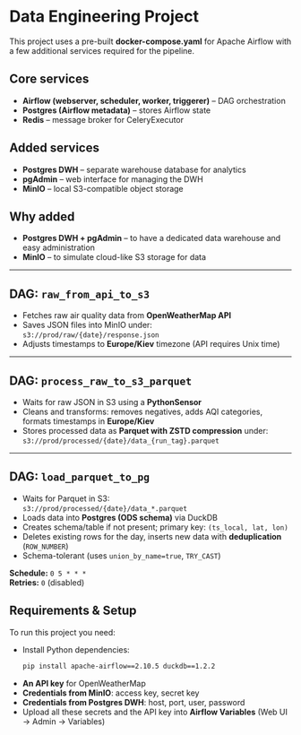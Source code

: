 # Data Engineering Project 

This project uses a pre-built **docker-compose.yaml** for Apache Airflow with a few additional services required for the pipeline.

## Core services
- **Airflow (webserver, scheduler, worker, triggerer)** – DAG orchestration  
- **Postgres (Airflow metadata)** – stores Airflow state  
- **Redis** – message broker for CeleryExecutor  

## Added services
- **Postgres DWH** – separate warehouse database for analytics  
- **pgAdmin** – web interface for managing the DWH  
- **MinIO** – local S3-compatible object storage  

## Why added
- **Postgres DWH + pgAdmin** – to have a dedicated data warehouse and easy administration  
- **MinIO** – to simulate cloud-like S3 storage for data  

---

## DAG: `raw_from_api_to_s3`

- Fetches raw air quality data from **OpenWeatherMap API**  
- Saves JSON files into MinIO under:  
  `s3://prod/raw/{date}/response.json`  
- Adjusts timestamps to **Europe/Kiev** timezone (API requires Unix time)  

---

## DAG: `process_raw_to_s3_parquet`

- Waits for raw JSON in S3 using a **PythonSensor**  
- Cleans and transforms: removes negatives, adds AQI categories, formats timestamps in **Europe/Kiev**  
- Stores processed data as **Parquet with ZSTD compression** under:  
  `s3://prod/processed/{date}/data_{run_tag}.parquet`  

---

## DAG: `load_parquet_to_pg`

- Waits for Parquet in S3:  
  `s3://prod/processed/{date}/data_*.parquet`  
- Loads data into **Postgres (ODS schema)** via DuckDB  
- Creates schema/table if not present; primary key: `(ts_local, lat, lon)`  
- Deletes existing rows for the day, inserts new data with **deduplication** (`ROW_NUMBER`)  
- Schema-tolerant (uses `union_by_name=true`, `TRY_CAST`)  

**Schedule:** `0 5 * * *`  
**Retries:** `0` (disabled)  


## Requirements & Setup

To run this project you need:

- Install Python dependencies:  
  ```bash
  pip install apache-airflow==2.10.5 duckdb==1.2.2
  ```
- **An API key** for OpenWeatherMap  
- **Credentials from MinIO**: access key, secret key  
- **Credentials from Postgres DWH**: host, port, user, password  
- Upload all these secrets and the API key into **Airflow Variables** (Web UI → Admin → Variables)  

